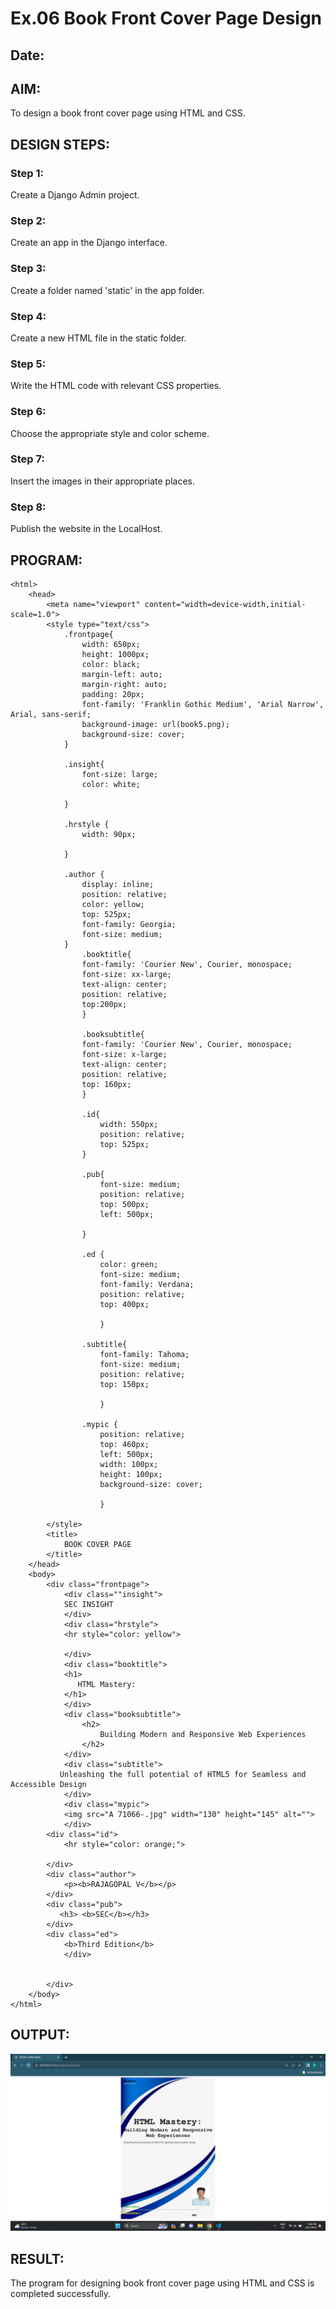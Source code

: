 # Ex.06 Book Front Cover Page Design
## Date:

## AIM:
To design a book front cover page using HTML and CSS.

## DESIGN STEPS:

### Step 1:
Create a Django Admin project.

### Step 2:
Create an app in the Django interface.

### Step 3:
Create a folder named 'static' in the app folder.

### Step 4:
Create a new HTML file in the static folder.

### Step 5:
Write the HTML code with relevant CSS properties.

### Step 6:
Choose the appropriate style and color scheme.

### Step 7:
Insert the images in their appropriate places.

### Step 8:
Publish the website in the LocalHost.

## PROGRAM:
```
<html>
    <head>
        <meta name="viewport" content="width=device-width,initial-scale=1.0">
        <style type="text/css">
            .frontpage{
                width: 650px;
                height: 1000px;
                color: black;
                margin-left: auto;
                margin-right: auto;
                padding: 20px;
                font-family: 'Franklin Gothic Medium', 'Arial Narrow', Arial, sans-serif;
                background-image: url(book5.png);
                background-size: cover; 
            }

            .insight{
                font-size: large;
                color: white;

            }

            .hrstyle {
                width: 90px;

            }

            .author {
                display: inline;
                position: relative;
                color: yellow;
                top: 525px;
                font-family: Georgia;
                font-size: medium; 
            }
                .booktitle{
                font-family: 'Courier New', Courier, monospace;
                font-size: xx-large;
                text-align: center;
                position: relative;
                top:200px; 
                }

                .booksubtitle{
                font-family: 'Courier New', Courier, monospace;
                font-size: x-large;
                text-align: center;
                position: relative;
                top: 160px; 
                }

                .id{
                    width: 550px;
                    position: relative;
                    top: 525px;
                }

                .pub{
                    font-size: medium;
                    position: relative;
                    top: 500px;
                    left: 500px;

                }

                .ed {
                    color: green;
                    font-size: medium;
                    font-family: Verdana;
                    position: relative;
                    top: 400px;

                    }

                .subtitle{
                    font-family: Tahoma;
                    font-size: medium;
                    position: relative;
                    top: 150px;

                    }

                .mypic {
                    position: relative;
                    top: 460px;
                    left: 500px;
                    width: 100px;
                    height: 100px;
                    background-size: cover;

                    }

        </style>
        <title>
            BOOK COVER PAGE
        </title>
    </head>
    <body>
        <div class="frontpage">
            <div class=""insight">
            SEC INSIGHT 
            </div>
            <div class="hrstyle">
            <hr style="color: yellow">

            </div>
            <div class="booktitle">
            <h1>
               HTML Mastery: 
            </h1>
            </div>
            <div class="booksubtitle">
                <h2>
                    Building Modern and Responsive Web Experiences
                </h2>
            </div>
            <div class="subtitle">
           Unleashing the full potential of HTML5 for Seamless and Accessible Design
            </div>
            <div class="mypic">
            <img src="A 71066-.jpg" width="130" height="145" alt="">
            </div>
        <div class="id">
            <hr style="color: orange;">

        </div>
        <div class="author">
            <p><b>RAJAGOPAL V</b></p>
        </div>
        <div class="pub">
           <h3> <b>SEC</b></h3>
        </div>
        <div class="ed">
            <b>Third Edition</b>
            </div>

       
        </div>
    </body>
</html>

```

## OUTPUT:
![Alt text](<Screenshot (44).png>)

## RESULT:
The program for designing book front cover page using HTML and CSS is completed successfully.
